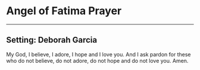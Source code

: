 # Angel of Fatima Prayer 

***

## Setting: Deborah Garcia

My God, I believe, I adore, I hope and I love you.
And I ask pardon for these who do not believe, do not adore, do not hope and do not love you. Amen.